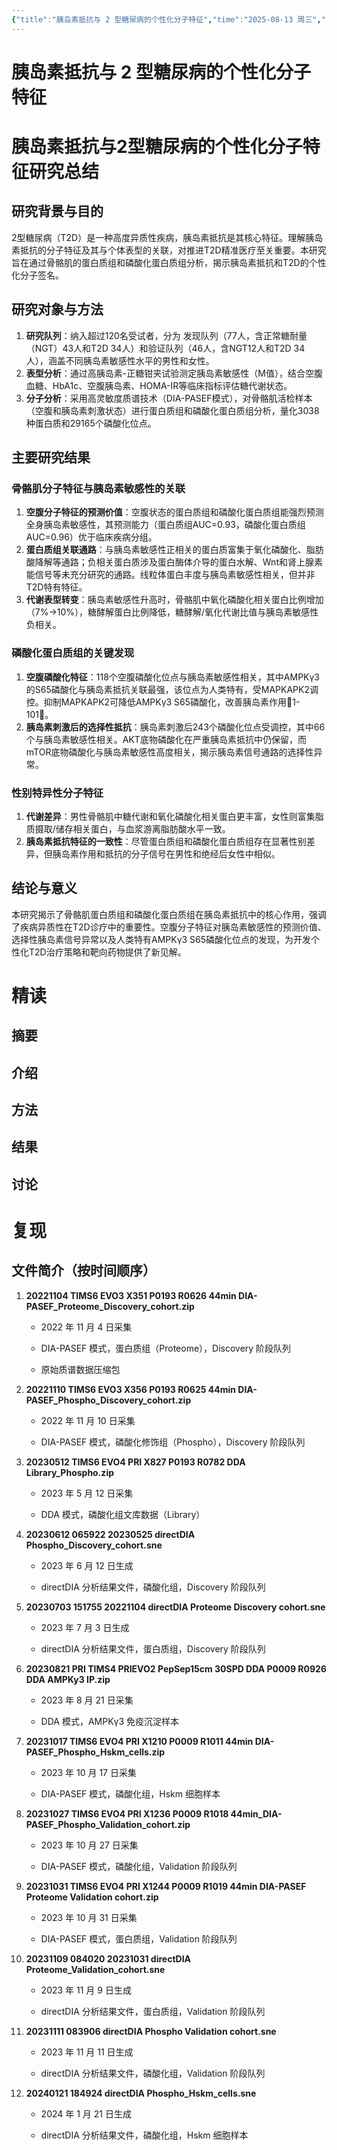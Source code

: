 ```yaml
---
{"title":"胰岛素抵抗与 2 型糖尿病的个性化分子特征","time":"2025-08-13 周三","tags":null,"dg-publish":true,"影响因子":null,"发表年份":[],"文献类型":null,"期刊":null,"permalink":"/300 评价/L文献/胰岛素抵抗与 2 型糖尿病的个性化分子特征/","dgPassFrontmatter":true,"created":"2025-08-13T09:01:16.278+08:00","updated":"2025-08-13T09:57:54.465+08:00"}
---
```


# 胰岛素抵抗与 2 型糖尿病的个性化分子特征

# 胰岛素抵抗与2型糖尿病的个性化分子特征研究总结
## 研究背景与目的
2型糖尿病（T2D）是一种高度异质性疾病，胰岛素抵抗是其核心特征。理解胰岛素抵抗的分子特征及其与个体表型的关联，对推进T2D精准医疗至关重要。本研究旨在通过骨骼肌的蛋白质组和磷酸化蛋白质组分析，揭示胰岛素抵抗和T2D的个性化分子签名。
## 研究对象与方法
1. **研究队列**：纳入超过120名受试者，分为
发现队列（77人，含正常糖耐量（NGT）43人和T2D 34人）和验证队列（46人，含NGT12人和T2D 34人），涵盖不同胰岛素敏感性水平的男性和女性。
2. **表型分析**：通过高胰岛素-正糖钳夹试验测定胰岛素敏感性（M值），结合空腹血糖、HbA1c、空腹胰岛素、HOMA-IR等临床指标评估糖代谢状态。
3. **分子分析**：采用高灵敏度质谱技术（DIA-PASEF模式），对骨骼肌活检样本（空腹和胰岛素刺激状态）进行蛋白质组和磷酸化蛋白质组分析，量化3038种蛋白质和29165个磷酸化位点。
## 主要研究结果
### 骨骼肌分子特征与胰岛素敏感性的关联
1. **空腹分子特征的预测价值**：空腹状态的蛋白质组和磷酸化蛋白质组能强烈预测全身胰岛素敏感性，其预测能力（蛋白质组AUC=0.93，磷酸化蛋白质组AUC=0.96）优于临床疾病分组。
2. **蛋白质组关联通路**：与胰岛素敏感性正相关的蛋白质富集于氧化磷酸化、脂肪酸降解等通路；负相关蛋白质涉及蛋白酶体介导的蛋白水解、Wnt和肾上腺素能信号等未充分研究的通路。线粒体蛋白丰度与胰岛素敏感性相关，但并非T2D特有特征。
3. **代谢表型转变**：胰岛素敏感性升高时，骨骼肌中氧化磷酸化相关蛋白比例增加（7%→10%），糖酵解蛋白比例降低，糖酵解/氧化代谢比值与胰岛素敏感性负相关。

### 磷酸化蛋白质组的关键发现
1. **空腹磷酸化特征**：118个空腹磷酸化位点与胰岛素敏感性相关，其中AMPKγ3的S65磷酸化与胰岛素抵抗关联最强，该位点为人类特有，受MAPKAPK2调控。抑制MAPKAPK2可降低AMPKγ3 S65磷酸化，改善胰岛素作用🔶1-101🔶。
2. **胰岛素刺激后的选择性抵抗**：胰岛素刺激后243个磷酸化位点受调控，其中66个与胰岛素敏感性相关。AKT底物磷酸化在严重胰岛素抵抗中仍保留，而mTOR底物磷酸化与胰岛素敏感性高度相关，揭示胰岛素信号通路的选择性异常。

### 性别特异性分子特征
1. **代谢差异**：男性骨骼肌中糖代谢和氧化磷酸化相关蛋白更丰富，女性则富集脂质摄取/储存相关蛋白，与血浆游离脂肪酸水平一致。
2. **胰岛素抵抗特征的一致性**：尽管蛋白质组和磷酸化蛋白质组存在显著性别差异，但胰岛素作用和抵抗的分子信号在男性和绝经后女性中相似。


## 结论与意义
本研究揭示了骨骼肌蛋白质组和磷酸化蛋白质组在胰岛素抵抗中的核心作用，强调了疾病异质性在T2D诊疗中的重要性。空腹分子特征对胰岛素敏感性的预测价值、选择性胰岛素信号异常以及人类特有AMPKγ3 S65磷酸化位点的发现，为开发个性化T2D治疗策略和靶向药物提供了新见解。

# 精读
## 摘要
## 介绍
## 方法
## 结果
## 讨论


# 复现
## **文件简介（按时间顺序）**

1. **20221104 TIMS6 EVO3 X351 P0193 R0626 44min DIA-PASEF_Proteome_Discovery_cohort.zip**
    
    - 2022 年 11 月 4 日采集
        
    - DIA-PASEF 模式，蛋白质组（Proteome），Discovery 阶段队列
        
    - 原始质谱数据压缩包
        
2. **20221110 TIMS6 EVO3 X356 P0193 R0625 44min DIA-PASEF_Phospho_Discovery_cohort.zip**
    
    - 2022 年 11 月 10 日采集
        
    - DIA-PASEF 模式，磷酸化修饰组（Phospho），Discovery 阶段队列
        
3. **20230512 TIMS6 EVO4 PRI X827 P0193 R0782 DDA Library_Phospho.zip**
    
    - 2023 年 5 月 12 日采集
        
    - DDA 模式，磷酸化组文库数据（Library）
        
4. **20230612 065922 20230525 directDIA Phospho_Discovery_cohort.sne**
    
    - 2023 年 6 月 12 日生成
        
    - directDIA 分析结果文件，磷酸化组，Discovery 阶段队列
        
5. **20230703 151755 20221104 directDIA Proteome Discovery cohort.sne**
    
    - 2023 年 7 月 3 日生成
        
    - directDIA 分析结果文件，蛋白质组，Discovery 阶段队列
        
6. **20230821 PRI TIMS4 PRIEVO2 PepSep15cm 30SPD DDA P0009 R0926 DDA AMPKy3 IP.zip**
    
    - 2023 年 8 月 21 日采集
        
    - DDA 模式，AMPKγ3 免疫沉淀样本
        
7. **20231017 TIMS6 EVO4 PRI X1210 P0009 R1011 44min DIA-PASEF_Phospho_Hskm_cells.zip**
    
    - 2023 年 10 月 17 日采集
        
    - DIA-PASEF 模式，磷酸化组，Hskm 细胞样本
        
8. **20231027 TIMS6 EVO4 PRI X1236 P0009 R1018 44min_DIA-PASEF_Phospho_Validation_cohort.zip**
    
    - 2023 年 10 月 27 日采集
        
    - DIA-PASEF 模式，磷酸化组，Validation 阶段队列
        
9. **20231031 TIMS6 EVO4 PRI X1244 P0009 R1019 44min DIA-PASEF Proteome Validation cohort.zip**
    
    - 2023 年 10 月 31 日采集
        
    - DIA-PASEF 模式，蛋白质组，Validation 阶段队列
        
10. **20231109 084020 20231031 directDIA Proteome_Validation_cohort.sne**
    
    - 2023 年 11 月 9 日生成
        
    - directDIA 分析结果文件，蛋白质组，Validation 阶段队列
        
11. **20231111 083906 directDIA Phospho Validation cohort.sne**
    
    - 2023 年 11 月 11 日生成
        
    - directDIA 分析结果文件，磷酸化组，Validation 阶段队列
        
12. **20240121 184924 directDIA Phospho_Hskm_cells.sne**
    
    - 2024 年 1 月 21 日生成
        
    - directDIA 分析结果文件，磷酸化组，Hskm 细胞样本










